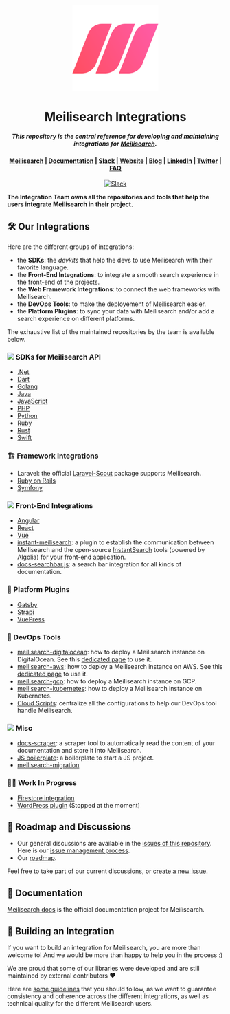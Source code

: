 <p align="center">
  <img src="assets/logos/logo.svg" alt="Meilisearch" width="200" height="200" />
</p>


<h1 align="center">Meilisearch Integrations</h1>
<h5 align="center">This repository is the central reference for developing and maintaining integrations for <a href="https://github.com/meilisearch/meilisearch">Meilisearch</a>.
</h5>

<h4 align="center">
  <a href="https://github.com/meilisearch/meilisearch">Meilisearch</a> |
  <a href="https://docs.meilisearch.com">Documentation</a> |
  <a href="https://slack.meilisearch.com">Slack</a> |
  <a href="https://www.meilisearch.com">Website</a> |
  <a href="https://blog.meilisearch.com">Blog</a> |
  <a href="https://fr.linkedin.com/company/meilisearch">LinkedIn</a> |
  <a href="https://twitter.com/meilisearch">Twitter</a> |
  <a href="https://docs.meilisearch.com/faq/">FAQ</a>
</h4>

<p align="center">
  <a href="https://slack.meilisearch.com"><img src="https://img.shields.io/badge/slack-Meilisearch-blue.svg?logo=slack" alt="Slack"></a>
</p>

**The Integration Team owns all the repositories and tools that help the users integrate Meilisearch in their project.**

## 🛠 Our Integrations

Here are the different groups of integrations:

- the **SDKs**: the *devkits* that help the devs to use Meilisearch with their favorite language.
- the **Front-End Integrations**: to integrate a smooth search experience in the front-end of the projects.
- the **Web Framework Integrations**: to connect the web frameworks with Meilisearch.
- the **DevOps Tools**: to make the deployement of Meilisearch easier.
- the **Platform Plugins**: to sync your data with Meilisearch and/or add a search experience on different platforms.

The exhaustive list of the maintained repositories by the team is available below.

### <img src="assets/icons/dev.png" width="20"> SDKs for Meilisearch API

- [.Net](https://github.com/meilisearch/meilisearch-dotnet)
- [Dart](https://github.com/meilisearch/meilisearch-dart)
- [Golang](https://github.com/meilisearch/meilisearch-go)
- [Java](https://github.com/meilisearch/meilisearch-java)
- [JavaScript](https://github.com/meilisearch/meilisearch-js)
- [PHP](https://github.com/meilisearch/meilisearch-php)
- [Python](https://github.com/meilisearch/meilisearch-python)
- [Ruby](https://github.com/meilisearch/meilisearch-ruby)
- [Rust](https://github.com/meilisearch/meilisearch-rust)
- [Swift](https://github.com/meilisearch/meilisearch-swift)

### 🏗 Framework Integrations

- Laravel: the official [Laravel-Scout](https://github.com/laravel/scout) package supports Meilisearch.
- [Ruby on Rails](https://github.com/meilisearch/meilisearch-rails)
- [Symfony](https://github.com/meilisearch/meilisearch-symfony)

### <img src="assets/icons/front.png" width="20"> Front-End Integrations

- [Angular](https://github.com/meilisearch/meilisearch-angular)
- [React](https://github.com/meilisearch/meilisearch-react)
- [Vue](https://github.com/meilisearch/meilisearch-vue)
- [instant-meilisearch](https://github.com/meilisearch/instant-meilisearch): a plugin to establish the communication between Meilisearch and the open-source [InstantSearch](https://github.com/algolia/instantsearch.js) tools (powered by Algolia) for your front-end application.
- [docs-searchbar.js](https://github.com/meilisearch/docs-searchbar.js): a search bar integration for all kinds of documentation.

### 🧩 Platform Plugins

- [Gatsby](https://github.com/meilisearch/gatsby-plugin-meilisearch/)
- [Strapi](https://github.com/meilisearch/strapi-plugin-meilisearch)
- [VuePress](https://github.com/meilisearch/vuepress-plugin-meilisearch)

### 🐳 DevOps Tools

- [meilisearch-digitalocean](https://github.com/meilisearch/meilisearch-digitalocean): how to deploy a Meilisearch instance on DigitalOcean. See this [dedicated page](https://docs.meilisearch.com/create/how_to/digitalocean_droplet.html) to use it.
- [meilisearch-aws](https://github.com/meilisearch/meilisearch-aws): how to deploy a Meilisearch instance on AWS. See this [dedicated page](https://docs.meilisearch.com/create/how_to/aws.html) to use it.
- [meilisearch-gcp](https://github.com/meilisearch/meilisearch-gcp): how to deploy a Meilisearch instance on GCP.
- [meilisearch-kubernetes](https://github.com/meilisearch/meilisearch-kubernetes): how to deploy a Meilisearch instance on Kubernetes.
- [Cloud Scripts](https://github.com/meilisearch/cloud-scripts): centralize all the configurations to help our DevOps tool handle Meilisearch.

### <img src="assets/icons/other.png" width="20"> Misc

- [docs-scraper](https://github.com/meilisearch/docs-scraper): a scraper tool to automatically read the content of your documentation and store it into Meilisearch.
- [JS boilerplate](https://github.com/meilisearch/js-project-boilerplate/): a boilerplate to start a JS project.
- [meilisearch-migration](https://github.com/meilisearch/meilisearch-migration/)

### 🧑‍🔧 Work In Progress

- [Firestore integration](https://github.com/meilisearch/firestore-meilisearch/)
- [WordPress plugin](https://github.com/meilisearch/meilisearch-wordpress) (Stopped at the moment)

## 📍 Roadmap and Discussions

- Our general discussions are available in the [issues of this repository](https://github.com/meilisearch/integration-guides/issues). Here is our [issue management process](https://github.com/meilisearch/integration-guides/blob/main/resources/issues.md).
- Our [roadmap](https://github.com/meilisearch/integration-guides/blob/main/roadmap/2021.md).

Feel free to take part of our current discussions, or [create a new issue](https://github.com/meilisearch/integration-guides/issues/new).

## 📖 Documentation

[Meilisearch docs](https://docs.meilisearch.com) is the official documentation project for Meilisearch.

## 🚀 Building an Integration

If you want to build an integration for Meilisearch, you are more than welcome to! And we would be more than happy to help you in the process :)

We are proud that some of our libraries were developed and are still maintained by external contributors ❤️

Here are [some guidelines](./resources/build-integration.md) that you should follow, as we want to guarantee consistency and coherence across the different integrations, as well as technical quality for the different Meilisearch users.
